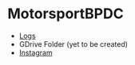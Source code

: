 # MotorsportBPDC

- [Logs](Motorsport%20Log/journals)
- GDrive Folder (yet to be created)
- [Instagram](https://www.instagram.com/bitsdubai_motorsport)
